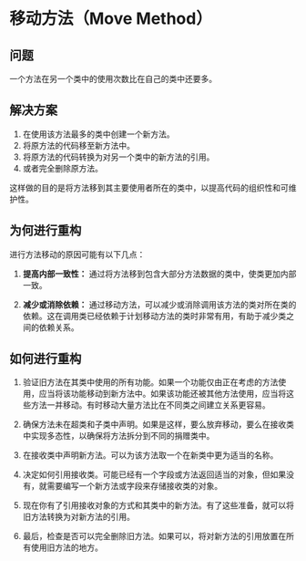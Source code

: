 # 移动方法（Move Method）

## 问题
一个方法在另一个类中的使用次数比在自己的类中还要多。

## 解决方案
1. 在使用该方法最多的类中创建一个新方法。
2. 将原方法的代码移至新方法中。
3. 将原方法的代码转换为对另一个类中的新方法的引用。
4. 或者完全删除原方法。

这样做的目的是将方法移到其主要使用者所在的类中，以提高代码的组织性和可维护性。

## 为何进行重构

进行方法移动的原因可能有以下几点：

1. **提高内部一致性：** 通过将方法移到包含大部分方法数据的类中，使类更加内部一致。

2. **减少或消除依赖：** 通过移动方法，可以减少或消除调用该方法的类对所在类的依赖。这在调用类已经依赖于计划移动方法的类时非常有用，有助于减少类之间的依赖关系。

## 如何进行重构

1. 验证旧方法在其类中使用的所有功能。如果一个功能仅由正在考虑的方法使用，应当将该功能移动到新方法中。如果该功能还被其他方法使用，应当将这些方法一并移动。有时移动大量方法比在不同类之间建立关系更容易。

2. 确保方法未在超类和子类中声明。如果是这样，要么放弃移动，要么在接收类中实现多态性，以确保将方法拆分到不同的捐赠类中。

3. 在接收类中声明新方法。可以为该方法取一个在新类中更为适当的名称。

4. 决定如何引用接收类。可能已经有一个字段或方法返回适当的对象，但如果没有，就需要编写一个新方法或字段来存储接收类的对象。

5. 现在你有了引用接收对象的方式和其类中的新方法。有了这些准备，就可以将旧方法转换为对新方法的引用。

6. 最后，检查是否可以完全删除旧方法。如果可以，将对新方法的引用放置在所有使用旧方法的地方。
